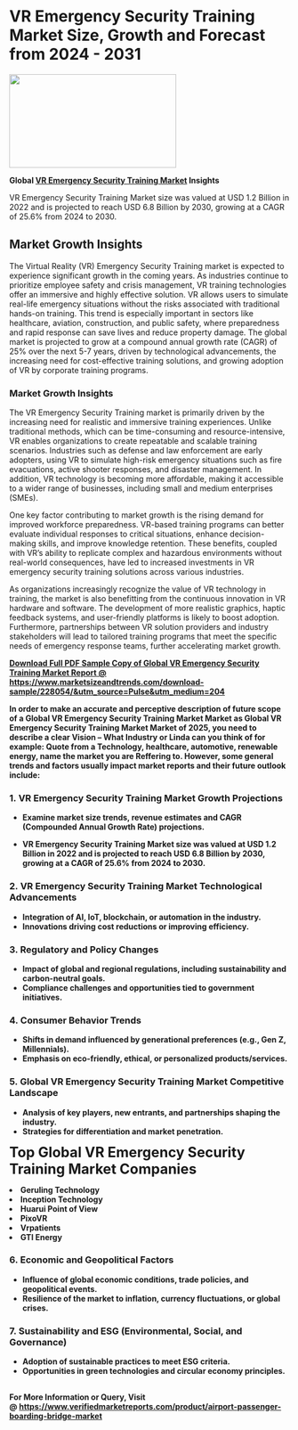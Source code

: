 <H1>VR Emergency Security Training Market Size, Growth and Forecast from 2024 - 2031</H1><img class="aligncenter size-medium wp-image-584254" src="https://thirdeyenews.in/wp-content/uploads/2024/09/Global-Market-Research-300x168.jpeg" alt="" width="300" height="168" /><p><strong>Global&nbsp;<a href="https://www.marketsizeandtrends.com/download-sample/228054/&amp;utm_source=Pulse&amp;utm_medium=204">VR Emergency Security Training Market</a> Insights</strong></p><p>VR Emergency Security Training Market size was valued at USD 1.2 Billion in 2022 and is projected to reach USD 6.8 Billion by 2030, growing at a CAGR of 25.6% from 2024 to 2030.</p><p><h2>Market Growth Insights</h2> <p>The Virtual Reality (VR) Emergency Security Training market is expected to experience significant growth in the coming years. As industries continue to prioritize employee safety and crisis management, VR training technologies offer an immersive and highly effective solution. VR allows users to simulate real-life emergency situations without the risks associated with traditional hands-on training. This trend is especially important in sectors like healthcare, aviation, construction, and public safety, where preparedness and rapid response can save lives and reduce property damage. The global market is projected to grow at a compound annual growth rate (CAGR) of 25% over the next 5-7 years, driven by technological advancements, the increasing need for cost-effective training solutions, and growing adoption of VR by corporate training programs.</p> <p><strong><a href="download-link"></a></strong></p> <h3>Market Growth Insights</h3> <p>The VR Emergency Security Training market is primarily driven by the increasing need for realistic and immersive training experiences. Unlike traditional methods, which can be time-consuming and resource-intensive, VR enables organizations to create repeatable and scalable training scenarios. Industries such as defense and law enforcement are early adopters, using VR to simulate high-risk emergency situations such as fire evacuations, active shooter responses, and disaster management. In addition, VR technology is becoming more affordable, making it accessible to a wider range of businesses, including small and medium enterprises (SMEs).</p> <p>One key factor contributing to market growth is the rising demand for improved workforce preparedness. VR-based training programs can better evaluate individual responses to critical situations, enhance decision-making skills, and improve knowledge retention. These benefits, coupled with VR’s ability to replicate complex and hazardous environments without real-world consequences, have led to increased investments in VR emergency security training solutions across various industries.</p> <p>As organizations increasingly recognize the value of VR technology in training, the market is also benefitting from the continuous innovation in VR hardware and software. The development of more realistic graphics, haptic feedback systems, and user-friendly platforms is likely to boost adoption. Furthermore, partnerships between VR solution providers and industry stakeholders will lead to tailored training programs that meet the specific needs of emergency response teams, further accelerating market growth.</p> <p><strong><a href="download-link"></p><p><span class=""><strong>Download Full PDF Sample Copy of Global VR Emergency Security Training Market Report</strong> @ <a href="https://www.marketsizeandtrends.com/download-sample/228054/&amp;utm_source=Pulse&amp;utm_medium=204" target="_blank">https://www.marketsizeandtrends.com/download-sample/228054/&amp;utm_source=Pulse&amp;utm_medium=204</a></span></p><p>In order to make an accurate and perceptive description of future scope of a Global&nbsp;VR Emergency Security Training Market Market as Global&nbsp;VR Emergency Security Training Market Market of 2025, you need to describe a clear Vision &ndash; What Industry or Linda can you think of for example: Quote from a Technology, healthcare, automotive, renewable energy, name the market you are Reffering to. However, some general trends and factors usually impact market reports and their future outlook include:</p><h3>1.&nbsp;<strong>VR Emergency Security Training Market Growth Projections</strong></h3><ul><li>Examine market size trends, revenue estimates and CAGR (Compounded Annual Growth Rate) projections.</li><li><p>VR Emergency Security Training Market size was valued at USD 1.2 Billion in 2022 and is projected to reach USD 6.8 Billion by 2030, growing at a CAGR of 25.6% from 2024 to 2030.</p></li></ul><h3>2.&nbsp;<strong>VR Emergency Security Training Market Technological Advancements</strong></h3><ul><li>Integration of AI, IoT, blockchain, or automation in the industry.</li><li>Innovations driving cost reductions or improving efficiency.</li></ul><h3>3.&nbsp;<strong>Regulatory and Policy Changes</strong></h3><ul><li>Impact of global and regional regulations, including sustainability and carbon-neutral goals.</li><li>Compliance challenges and opportunities tied to government initiatives.</li></ul><h3>4.&nbsp;<strong>Consumer Behavior Trends</strong></h3><ul><li>Shifts in demand influenced by generational preferences (e.g., Gen Z, Millennials).</li><li>Emphasis on eco-friendly, ethical, or personalized products/services.</li></ul><h3>5.&nbsp;<strong>Global VR Emergency Security Training Market Competitive Landscape</strong></h3><ul><li>Analysis of key players, new entrants, and partnerships shaping the industry.</li><li>Strategies for differentiation and market penetration.</li></ul><p data-pm-slice="1 1 []"><span style="color: inherit; font-family: inherit; font-size: 25px;">Top Global VR Emergency Security Training Market Companies</span></p><div class="" data-test-id=""><p><li>Geruling Technology</li><li> Inception Technology</li><li> Huarui Point of View</li><li> PixoVR</li><li> Vrpatients</li><li> GTI Energy</li></p></div><h3>6.&nbsp;<strong>Economic and Geopolitical Factors</strong></h3><ul><li>Influence of global economic conditions, trade policies, and geopolitical events.</li><li>Resilience of the market to inflation, currency fluctuations, or global crises.</li></ul><h3>7.&nbsp;<strong>Sustainability and ESG (Environmental, Social, and Governance)</strong></h3><ul><li>Adoption of sustainable practices to meet ESG criteria.</li><li>Opportunities in green technologies and circular economy principles.</li></ul><h2><strong style="font-size: 14px;">For More Information or Query, Visit @&nbsp;</strong><a style="background-color: #ffffff; font-size: 14px;" href="https://www.marketsizeandtrends.com/report/vr-emergency-security-training-market/" target="_blank">https://www.verifiedmarketreports.com/product/airport-passenger-boarding-bridge-market</a></h2>
